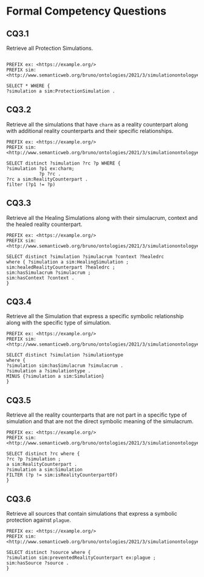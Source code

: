 # Formal Competency Questions

## CQ3.1

Retrieve all Protection Simulations.

```SPARQL

PREFIX ex: <https://example.org/> 
PREFIX sim: <http://www.semanticweb.org/bruno/ontologies/2021/3/simulationontology#> 

SELECT * WHERE {
?simulation a sim:ProtectionSimulation .

```

## CQ3.2

Retrieve all the simulations that have `charm` as a reality counterpart along with additional reality counterparts and their specific relationships.

```SPARQL
PREFIX ex: <https://example.org/> 
PREFIX sim: <http://www.semanticweb.org/bruno/ontologies/2021/3/simulationontology#> 

SELECT distinct ?simulation ?rc ?p WHERE {
?simulation ?p1 ex:charm;
            ?p ?rc .
?rc a sim:RealityCounterpart .
filter (?p1 != ?p)

```


## CQ3.3

Retrieve all the Healing Simulations along with their simulacrum, context and the healed reality counterpart.

```SPARQL
PREFIX ex: <https://example.org/> 
PREFIX sim: <http://www.semanticweb.org/bruno/ontologies/2021/3/simulationontology#> 

SELECT distinct ?simulation ?simulacrum ?context ?healedrc
where { ?simulation a sim:HealingSimulation ;
sim:healedRealityCounterpart ?healedrc ;
sim:hasSimulacrum ?simulacrum ;
sim:hasContext ?context .
} 
```

## CQ3.4

Retrieve all the Simulation that express a specific symbolic relationship along with the specific type of simulation.

```SPARQL
PREFIX ex: <https://example.org/> 
PREFIX sim: <http://www.semanticweb.org/bruno/ontologies/2021/3/simulationontology#>  

SELECT distinct ?simulation ?simulationtype
where {
?simulation sim:hasSimulacrum ?simulacrum .
?simulation a ?simulationtype .
MINUS {?simulation a sim:Simulation}
}
```

## CQ3.5

Retrieve all the reality counterparts that are not part in a specific type of simulation and that are not the direct symbolic meaning of the simulacrum.

```SPARQL
PREFIX ex: <https://example.org/> 
PREFIX sim: <http://www.semanticweb.org/bruno/ontologies/2021/3/simulationontology#>  

SELECT distinct ?rc where {
?rc ?p ?simulation ;
a sim:RealityCounterpart .
?simulation a sim:Simulation
FILTER (?p != sim:isRealityCounterpartOf)
}
```

## CQ3.6

Retrieve all sources that contain simulations that express a symbolic protection against `plague`.

```SPARQL
PREFIX ex: <https://example.org/> 
PREFIX sim: <http://www.semanticweb.org/bruno/ontologies/2021/3/simulationontology#>  

SELECT distinct ?source where {
?simulation sim:preventedRealityCounterpart ex:plague ;
sim:hasSource ?source .
}
```